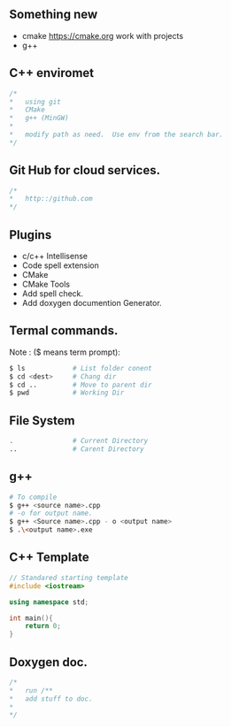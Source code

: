 ## Something new   
- cmake    https://cmake.org
work with projects
 - g++ 


## C++ enviromet
```cpp
/*
*   using git
*   CMake
*   g++ (MinGW)
*
*   modify path as need.  Use env from the search bar.
*/
```

## Git Hub for cloud services.
```cpp
/*
*   http::/github.com
*/
```


## Plugins
- c/c++ Intellisense
- Code spell extension
- CMake
- CMake Tools
- Add spell check. 
- Add doxygen documention Generator.   

## Termal commands.
Note : ($ means term prompt):
```bash
$ ls            # List folder conent
$ cd <dest>     # Chang dir
$ cd ..         # Move to parent dir
$ pwd           # Working Dir
```

## File System
```bash
.               # Current Directory
..              # Carent Directory
```

## g++
```bash
# To compile
$ g++ <source name>.cpp
# -o for output name.
$ g++ <Source name>.cpp - o <output name>
$ .\<output name>.exe
```

## C++ Template
```cpp
// Standared starting template
#include <iostream>

using namespace std;

int main(){
    return 0;
}
```

## Doxygen doc.
```cpp
/*
*   run /**
*   add stuff to doc.
*
*/
```